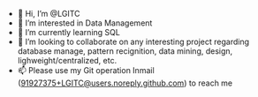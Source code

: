 - 👋 Hi, I’m @LGITC
- 👀 I’m interested in Data Management
- 🌱 I’m currently learning SQL
- 💞️ I’m looking to collaborate on any interesting project regarding database manage, pattern recignition, data mining, design, lighweight/centralized, etc.
- 📫 Please use my Git operation Inmail (91927375+LGITC@users.noreply.github.com) to reach me

<!---
LGITC/LGITC is a ✨ special ✨ repository because its `README.md` (this file) appears on your GitHub profile.
You can click the Preview link to take a look at your changes.
--->
